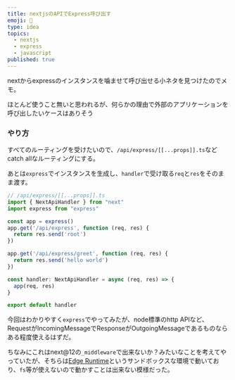 ```yaml
---
title: nextjsのAPIでExpress呼び出す
emoji: 🚄
type: idea
topics:
  - nextjs
  - express
  - javascript
published: true
---
```


nextからexpressのインスタンスを噛ませて呼び出せる小ネタを見つけたのでメモ。

ほとんど使うこと無いと思われるが、何らかの理由で外部のアプリケーションを呼び出したいケースはありそう

### やり方

すべてのルーティングを受けたいので、`/api/express/[[...props]].ts`などcatch allなルーティングにする。


あとは`express`でインスタンスを生成し、`handler`で受け取る`req`と`res`をそのまま渡す。

```ts
// /api/express/[[...props]].ts
import { NextApiHandler } from "next"
import express from "express"

const app = express()
app.get('/api/express', function (req, res) {
  return res.send('root')
})

app.get('/api/express/greet', function (req, res) {
  return res.send('hello world')
})

const handler: NextApiHandler = async (req, res) => {
  app(req, res)
}

export default handler
```

今回はわかりやすく`express`でやってみたが、node標準のhttp APIなど、RequestがIncomingMessageでResponseがOutgoingMessageであるものならある程度使えるはずだ。

ちなみにこれはnext@12の`_middleware`で出来ないか？みたいなことを考えてやっていたが、そちらは[Edge Runtime](https://nextjs.org/docs/api-reference/edge-runtime)というサンドボックスな環境で動いており、`fs`等が使えないので動かすことは出来ない模様だった。